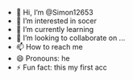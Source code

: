 - 👋 Hi, I’m @Simon12653
- 👀 I’m interested in socer
- 🌱 I’m currently learning 
- 💞️ I’m looking to collaborate on ...
- 📫 How to reach me 
- 😄 Pronouns: he
- ⚡ Fun fact: this my first acc

<!---
Simon12653/Simon12653 is a ✨ special ✨ repository because its `README.md` (this file) appears on your GitHub profile.
You can click the Preview link to take a look at your changes.
--->

